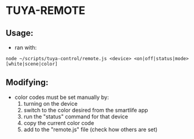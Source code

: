 # TUYA-REMOTE

## Usage:
* ran with:
```
node ~/scripts/tuya-control/remote.js <device> <on|off|status|mode> [white|scene|color]
```

## Modifying:
* color codes must be set manually by:
    1. turning on the device
    2. switch to the color desired from the smartlife app
    3. run the "status" command for that device
    4. copy the current color code
    5. add to the "remote.js" file (check how others are set)
